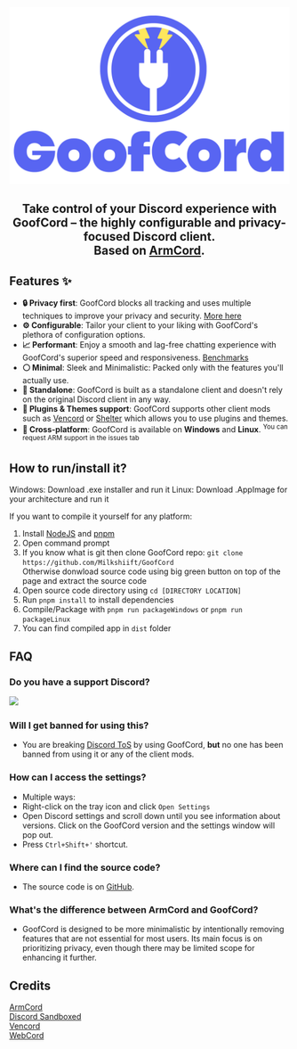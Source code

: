 <div align="center">
<img src="assets/gf_logo_full.png" width="520" alt="GoofCord logo">
<h2>Take control of your Discord experience with GoofCord – the highly configurable and privacy-focused Discord client.<br>Based on <a href="https://github.com/ArmCord/ArmCord">ArmCord</a>.</h2>
</div>

## Features :sparkles:
- **:lock: Privacy first**: GoofCord blocks all tracking and uses multiple techniques to improve your privacy and security. [More here](https://github.com/Milkshiift/GoofCord/wiki/Privacy-FAQ)
- **:gear: Configurable**: Tailor your client to your liking with GoofCord's plethora of configuration options.
- **:chart_with_upwards_trend: Performant**: Enjoy a smooth and lag-free chatting experience with GoofCord's superior speed and responsiveness. [Benchmarks](https://github.com/Milkshiift/GoofCord/wiki/Placeholder)
- **:white_circle: Minimal**: Sleek and Minimalistic: Packed only with the features you'll actually use.
- **:bookmark: Standalone**: GoofCord is built as a standalone client and doesn't rely on the original Discord client in any way.
- **:electric_plug: Plugins & Themes support**: GoofCord supports other client mods such as [Vencord](https://github.com/Vendicated/Vencord) or [Shelter](https://github.com/uwu/shelter) which allows you to use plugins and themes.
- **:iphone: Cross-platform**: GoofCord is available on **Windows** and **Linux**. <sup>You can request ARM support in the issues tab</sup>

## How to run/install it?

Windows: Download .exe installer and run it
Linux: Download .AppImage for your architecture and run it

If you want to compile it yourself for any platform:
1. Install [NodeJS](https://nodejs.dev) and [pnpm](https://pnpm.io/installation#using-npm)     
2. Open command prompt
3. If you know what is git then clone GoofCord repo: `git clone https://github.com/Milkshiift/GoofCord`    
Otherwise donwload source code using big green button on top of the page and extract the source code
4. Open source code directory using `cd [DIRECTORY LOCATION]`
4. Run `pnpm install` to install dependencies   
5. Compile/Package with `pnpm run packageWindows` or `pnpm run packageLinux`
6. You can find compiled app in `dist` folder

## FAQ
### Do you have a support Discord?
[![](https://dcbadge.vercel.app/api/server/CZc4bpnjmm)](https://discord.gg/CZc4bpnjmm)
### Will I get banned for using this?   
- You are breaking [Discord ToS](https://discord.com/terms#software-in-discord%E2%80%99s-services) by using GoofCord, **but** no one has been banned from using it or any of the client mods.

### How can I access the settings?
- Multiple ways:
- Right-click on the tray icon and click `Open Settings`
- Open Discord settings and scroll down until you see information about versions. Click on the GoofCord version and the settings window will pop out. 
- Press `Ctrl+Shift+'` shortcut.

### Where can I find the source code?
- The source code is on [GitHub](https://github.com/Milkshiift/GoofCord/).
  
### What's the difference between ArmCord and GoofCord?
- GoofCord is designed to be more minimalistic by intentionally removing features that are not essential for most users. Its main focus is on prioritizing privacy, even though there may be limited scope for enhancing it further.

## Credits

[ArmCord](https://github.com/ArmCord/ArmCord)  
[Discord Sandboxed](https://github.com/khlam/discord-sandboxed)  
[Vencord](https://github.com/Vendicated/Vencord)     
[WebCord](https://github.com/SpacingBat3/WebCord)

